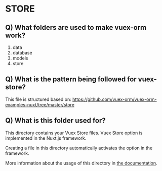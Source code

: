 # STORE

## Q) What folders are used to make vuex-orm work?

1. data
2. database
3. models
4. store

## Q) What is the pattern being followed for vuex-store?

This file is structured based on:
https://github.com/vuex-orm/vuex-orm-examples-nuxt/tree/master/store

## Q) What is this folder used for?

This directory contains your Vuex Store files.
Vuex Store option is implemented in the Nuxt.js framework.

Creating a file in this directory automatically activates the option in the framework.

More information about the usage of this directory in [the documentation](https://nuxtjs.org/guide/vuex-store).
